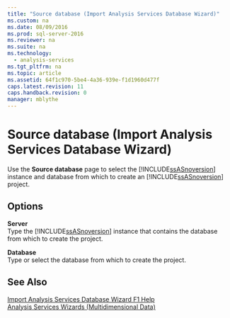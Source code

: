 ```yaml
---
title: "Source database (Import Analysis Services Database Wizard)"
ms.custom: na
ms.date: 08/09/2016
ms.prod: sql-server-2016
ms.reviewer: na
ms.suite: na
ms.technology: 
  - analysis-services
ms.tgt_pltfrm: na
ms.topic: article
ms.assetid: 64f1c970-5be4-4a36-939e-f1d1960d477f
caps.latest.revision: 11
caps.handback.revision: 0
manager: mblythe
---
```

# Source database (Import Analysis Services Database Wizard)
Use the **Source database** page to select the [!INCLUDE[ssASnoversion](../../Topics/TopicNameContainA/tokens/ssASnoversion_md.md)] instance and database from which to create an [!INCLUDE[ssASnoversion](../../Topics/TopicNameContainA/tokens/ssASnoversion_md.md)] project.  
  
## Options  
 **Server**  
 Type the [!INCLUDE[ssASnoversion](../../Topics/TopicNameContainA/tokens/ssASnoversion_md.md)] instance that contains the database from which to create the project.  
  
 **Database**  
 Type or select the database from which to create the project.  
  
## See Also  
 [Import Analysis Services Database Wizard F1 Help](../../Topics/TopicNameNotContainA/Import-Analysis-Services-Database-Wizard-F1-Help.md)   
 [Analysis Services Wizards (Multidimensional Data)](../../Topics/TopicNameNotContainA/Analysis-Services-Wizards--Multidimensional-Data-.md)